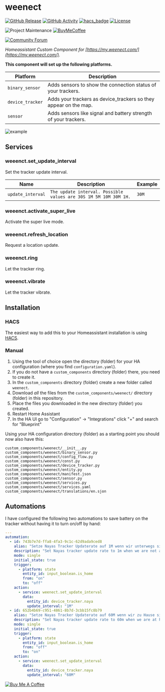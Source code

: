 # weenect

[![GitHub Release][releases-shield]][releases]
[![GitHub Activity][commits-shield]][commits]
[![hacs_badge](https://img.shields.io/badge/HACS-Default-orange.svg?style=for-the-badge)](https://github.com/custom-components/hacs)
[![License][license-shield]](LICENSE.md)

![Project Maintenance][maintenance-shield]
[![BuyMeCoffee][buymecoffeebadge]][buymecoffee]

[![Community Forum][forum-shield]][forum]

_Homeassistant Custom Component for [https://my.weenect.com/](https://my.weenect.com/)._

**This component will set up the following platforms.**

Platform | Description
-- | --
`binary_sensor` | Adds sensors to show the connection status of your trackers.
`device_tracker` | Adds your trackers as device_trackers so they appear on the map.
`sensor` | Adds sensors like signal and battery strength of your trackers.

![example][exampleimg]

## Services

### weeenct.set_update_interval

Set the tracker update interval.

Name | Description | Example
-- | -- | --
`update_interval` | `The update interval. Possible values are 30S 1M 5M 10M 30M 1H.` | `30M`

### weeenct.activate_super_live

Activate the super live mode.

### weeenct.refresh_location

Request a location update.

### weeenct.ring

Let the tracker ring.

### weeenct.vibrate

Let the tracker vibrate.

## Installation

### HACS

The easiest way to add this to your Homeassistant installation is using [HACS](https://hacs.xyz/).

### Manual

1. Using the tool of choice open the directory (folder) for your HA configuration (where you find `configuration.yaml`).
2. If you do not have a `custom_components` directory (folder) there, you need to create it.
3. In the `custom_components` directory (folder) create a new folder called `weenect`.
4. Download _all_ the files from the `custom_components/weenect/` directory (folder) in this repository.
5. Place the files you downloaded in the new directory (folder) you created.
6. Restart Home Assistant
7. In the HA UI go to "Configuration" -> "Integrations" click "+" and search for "Blueprint"

Using your HA configuration directory (folder) as a starting point you should now also have this:

```text
custom_components/weenect/__init__.py
custom_components/weenect/binary_sensor.py
custom_components/weenect/config_flow.py
custom_components/weenect/const.py
custom_components/weenect/device_tracker.py
custom_components/weenect/entity.py
custom_components/weenect/manifest.json
custom_components/weenect/sensor.py
custom_components/weenect/services.py
custom_components/weenect/services.yaml
custom_components/weenect/translations/en.sjon
```

## Automations

I have configured the following two automations to save battery on the tracker without having it to turn on/off by hand:

```yaml
---
automation:
  - id: 743b7e7d-ffa8-4fa3-9c1c-62d9ada9ced8
    alias: "Setze Nayas Tracker Updaterate auf 1M wenn wir unterwegs sind"
    description: "Set Nayas tracker update rate to 1m when we are not at home"
    mode: single
    initial_state: true
    trigger:
      - platform: state
        entity_id: input_boolean.is_home
        from: "on"
        to: "off"
    action:
      - service: weenect.set_update_interval
        data:
          entity_id: device_tracker.naya
          update_interval: "1M"
  - id: 652b4b69-c951-4861-8b7d-3cbb15fc8b79
    alias: "Setze Nayas Tracker Updaterate auf 60M wenn wir zu Hause sind"
    description: "Set Nayas tracker update rate to 60m when we are at home"
    mode: single
    initial_state: true
    trigger:
      - platform: state
        entity_id: input_boolean.is_home
        from: "off"
        to: "on"
    action:
      - service: weenect.set_update_interval
        data:
          entity_id: device_tracker.naya
          update_interval: "60M"
````


<a href="https://www.buymeacoffee.com/eifinger" target="_blank"><img src="https://www.buymeacoffee.com/assets/img/custom_images/black_img.png" alt="Buy Me A Coffee" style="height: auto !important;width: auto !important;" ></a><br>

[buymecoffee]: https://www.buymeacoffee.com/eifinger
[buymecoffeebadge]: https://img.shields.io/badge/buy%20me%20a%20coffee-donate-yellow.svg?style=for-the-badge
[commits-shield]: https://img.shields.io/github/commit-activity/y/eifinger/hass-weenect?style=for-the-badge
[commits]: https://github.com/eifinger/hass-weenect/commits/master
[exampleimg]: https://github.com/eifinger/hass-weenect/blob/master/example.png?raw=true
[forum-shield]: https://img.shields.io/badge/community-forum-brightgreen.svg?style=for-the-badge
[forum]: https://community.home-assistant.io/t/custom-integration-weenect/300996
[license-shield]: https://img.shields.io/github/license/eifinger/hass-weenect.svg?style=for-the-badge
[maintenance-shield]: https://img.shields.io/badge/maintainer-Kevin%20Stillhammer%20%40eifinger-blue.svg?style=for-the-badge
[releases-shield]: https://img.shields.io/github/release/eifinger/hass-weenect.svg?style=for-the-badge
[releases]: https://github.com/eifinger/hass-weenect/releases
